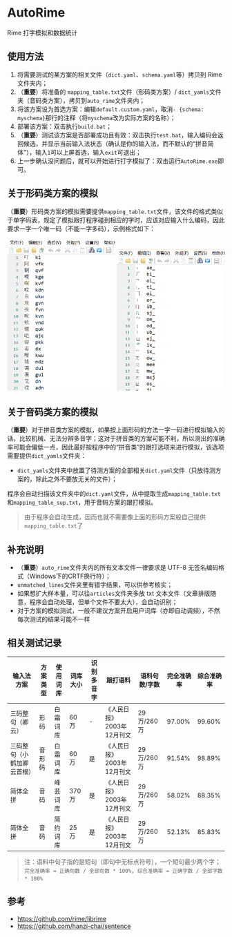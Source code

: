 # AutoRime
Rime 打字模拟和数据统计

## 使用方法

1. 将需要测试的某方案的相关文件（`dict.yaml`、`schema.yaml`等）拷贝到 Rime 文件夹内；
2. （**重要**）将准备的 `mapping_table.txt`文件（形码类方案）/ `dict_yamls`文件夹（音码类方案），拷贝到`auto_rime`文件夹内；
3. 将该方案设为首选方案：编辑`default.custom.yaml`，取消`- {schema: myschema}`那行的注释（将`myschema`改为实际方案的名称）；
4. 部署该方案：双击执行`build.bat`；
5. （**重要**）测试该方案是否部署成功且有效：双击执行`test.bat`，输入编码会返回候选，并显示当前输入法状态（确认是你的输入法，而不默认的“拼音简体”），输入`1`可以上屏首选，输入`exit`可退出；
6. 上一步确认没问题后，就可以开始进行打字模拟了：双击运行`AutoRime.exe`即可。

## 关于形码类方案的模拟

（**重要**）形码类方案的模拟需要提供`mapping_table.txt`文件，该文件的格式类似于单字码表，规定了模拟跟打程序碰到相应的字时，应该对应输入什么编码，因此要求一字一个唯一码（不能一字多码），示例格式如下：

<img src="https://github.com/Litles/AutoRime/blob/main/images/mapping_table_01.png" width="250"/> <img src="https://github.com/Litles/AutoRime/blob/main/images/mapping_table_02.png" width="250"/>

## 关于音码类方案的模拟

（**重要**）对于拼音类方案的模拟，如果按上面形码的方法一字一码进行模拟输入的话，比较机械、无法分辨多音字；这对于拼音类的方案可能不利，所以测出的准确率可能会偏低一点，因此最好按程序中的“拼音类”的跟打选项来进行模拟，该选项需要提供`dict_yamls`文件夹：

* `dict_yamls`文件夹中放置了待测方案的全部相关`dict.yaml`文件（只放待测方案的，除此之外不要放无关的文件）；

程序会自动扫描该文件夹中的`dict.yaml`文件，从中提取生成`mapping_table.txt`和`mapping_table_sup.txt`，用于音码方案的跟打模拟。

> 由于程序会自动生成，因而也就不需要像上面的形码方案般自己提供`mapping_table.txt`了

## 补充说明

+ （**重要**）`auto_rime`文件夹内的所有文本文件一律要求是 UTF-8 无签名编码格式（Windows下的CRTF换行符）；
+ `unmatched_lines`文件夹里有错字结果，可以供参考核实；
+ 如果想扩大样本量，可以往`articles`文件夹多放 txt 文本文件（文章排版随意，程序会自动处理，但单个文件不要太大），会自动识别；
+ 对于方案的模拟测试，一般不建议方案开启用户词库（亦即自动调频），不然每次测试的结果可能不一样

## 相关测试记录

| 输入法方案 | 方案类型 | 使用词库 | 词库大小 | 识别多音字 | 跟打语料 | 语料句数/字数 | 完全准确率 | 综合准确率 |
| --- | --- | --- | --- | --- | --- | --- | --- | --- |
| 三码整句（卿云） | 形码 | 白霜词库 | 60万 | - | 《人民日报》2003年12月刊文 | 29万/260万| 97.00%| 99.60%|
| 三码整句（小鹤加卿云首根） | 音形码 | 白霜词库 | 60万 | 是 | 《人民日报》2003年12月刊文 | 29万/260万| 91.54%| 98.89%|
| 简体全拼 | 音码 | 峰芸词库 | 370万 | 是 | 《人民日报》2003年12月刊文 | 29万/260万| 58.02%| 88.35%|
| 简体全拼 | 音码 | 简约词库 | 25万 | 是 | 《人民日报》2003年12月刊文 | 29万/260万| 52.13%| 85.83%|

> 注：语料中句子指的是短句（即句中无标点符号），一个短句最少两个字；`完全准确率 = 正确句数 / 全部句数 * 100%`，`综合准确率 = 正确字数 / 全部字数 * 100%`


## 参考

+ https://github.com/rime/librime
+ https://github.com/hanzi-chai/sentence
